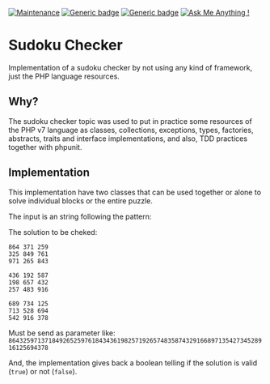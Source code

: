 [![Maintenance](https://img.shields.io/badge/Maintained%3F-no-red.svg)](#)
[![Generic badge](https://img.shields.io/badge/Status-Deprecated-orange.svg)](#)
[![Generic badge](https://img.shields.io/badge/License-BSD_3-blue.svg)](https://opensource.org/license/bsd-3-clause/)
[![Ask Me Anything !](https://img.shields.io/badge/Ask%20me-anything-1abc9c.svg)](https://github.com/marcelkohl)
# Sudoku Checker
Implementation of a sudoku checker by not using any kind of framework, just the PHP language resources.

## Why?
The sudoku checker topic was used to put in practice some resources of the PHP v7 language as classes, collections, exceptions, types, factories, abstracts, traits and interface implementations, and also, TDD practices together with phpunit.

## Implementation
This implementation have two classes that can be used together or alone to solve individual blocks or the entire puzzle.

The input is an string following the pattern:

The solution to be cheked:
```
864 371 259
325 849 761
971 265 843

436 192 587
198 657 432
257 483 916

689 734 125
713 528 694
542 916 378
```

Must be send as parameter like: `864325971371849265259761843436198257192657483587432916689713542734528916125694378`

And, the implementation gives back a boolean telling if the solution is valid (`true`) or not (`false`).
